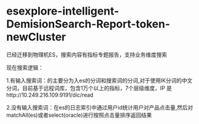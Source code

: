 # esexplore-intelligent-DemisionSearch-Report-token-newCluster
已经迁移到物理机ES，搜索内容有指标专题报告，支持业务维度搜索

现在搜索逻辑：

1.有输入搜索词：的主要分为入es的分词和搜索词的分词,对于使用IK分词的中文分词，目前基于远程词库，包含1万个以上的指标，7个层级维度，IP
是http://10.249.216.109:9191/dic/read

2.没有输入搜索词：在es的日志索引中通过用户id统计用户对产品点击量,然后对matchAll(es)或者select(oracle)进行按照点击量排序返回结果

